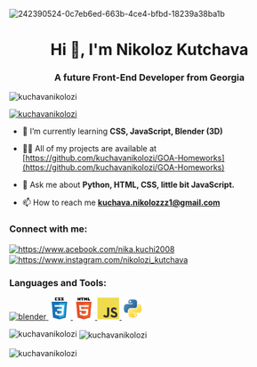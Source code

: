 ![242390524-0c7eb6ed-663b-4ce4-bfbd-18239a38ba1b](https://github.com/user-attachments/assets/b710cda1-edac-4e69-afaf-57c04b174f7f)

<h1 align="center">Hi 👋, I'm Nikoloz Kutchava</h1>
<h3 align="center">A future Front-End Developer from Georgia</h3>

<p align="left"> <img src="https://komarev.com/ghpvc/?username=kuchavanikolozi&label=Profile%20views&color=0e75b6&style=flat" alt="kuchavanikolozi" /> </p>

<p align="left"> <a href="https://github.com/ryo-ma/github-profile-trophy"><img src="https://github-profile-trophy.vercel.app/?username=kuchavanikolozi" alt="kuchavanikolozi" /></a> </p>

- 🌱 I’m currently learning **CSS, JavaScript, Blender (3D)**

- 👨‍💻 All of my projects are available at [https://github.com/kuchavanikolozi/GOA-Homeworks](https://github.com/kuchavanikolozi/GOA-Homeworks)

- 💬 Ask me about **Python, HTML, CSS, little bit JavaScript.**

- 📫 How to reach me **kuchava.nikolozzz1@gmail.com**

<h3 align="left">Connect with me:</h3>
<p align="left">
<a href="https://fb.com/https://www.acebook.com/nika.kuchi2008" target="blank"><img align="center" src="https://raw.githubusercontent.com/rahuldkjain/github-profile-readme-generator/master/src/images/icons/Social/facebook.svg" alt="https://www.acebook.com/nika.kuchi2008" height="30" width="40" /></a>
<a href="https://instagram.com/https://www.instagram.com/nikolozi_kutchava" target="blank"><img align="center" src="https://raw.githubusercontent.com/rahuldkjain/github-profile-readme-generator/master/src/images/icons/Social/instagram.svg" alt="https://www.instagram.com/nikolozi_kutchava" height="30" width="40" /></a>
</p>

<h3 align="left">Languages and Tools:</h3>
<p align="left"> <a href="https://www.blender.org/" target="_blank" rel="noreferrer"> <img src="https://download.blender.org/branding/community/blender_community_badge_white.svg" alt="blender" width="40" height="40"/> </a> <a href="https://www.w3schools.com/css/" target="_blank" rel="noreferrer"> <img src="https://raw.githubusercontent.com/devicons/devicon/master/icons/css3/css3-original-wordmark.svg" alt="css3" width="40" height="40"/> </a> <a href="https://www.w3.org/html/" target="_blank" rel="noreferrer"> <img src="https://raw.githubusercontent.com/devicons/devicon/master/icons/html5/html5-original-wordmark.svg" alt="html5" width="40" height="40"/> </a> </a> <a href="https://developer.mozilla.org/en-US/docs/Web/JavaScript" target="_blank" rel="noreferrer"> <img src="https://raw.githubusercontent.com/devicons/devicon/master/icons/javascript/javascript-original.svg" alt="javascript" width="40" height="40"/> </a> <a href="https://www.python.org" target="_blank" rel="noreferrer"> <img src="https://raw.githubusercontent.com/devicons/devicon/master/icons/python/python-original.svg" alt="python" width="40" height="40"/> </a> </p>

<p><img align="left" src="https://github-readme-stats.vercel.app/api/top-langs?username=kuchavanikolozi&show_icons=true&locale=en&layout=compact" alt="kuchavanikolozi" /></p>

<p>&nbsp;<img align="center" src="https://github-readme-stats.vercel.app/api?username=kuchavanikolozi&show_icons=true&locale=en" alt="kuchavanikolozi" /></p>

<p><img align="center" src="https://github-readme-streak-stats.herokuapp.com/?user=kuchavanikolozi&" alt="kuchavanikolozi" /></p>

